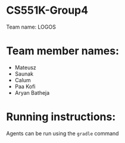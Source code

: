 # CS551K-Group4
Team name: LOGOS

# Team member names:
- Mateusz
- Saunak
- Calum
- Paa Kofi
- Aryan Batheja

# Running instructions:

Agents can be run using the `gradle` command

